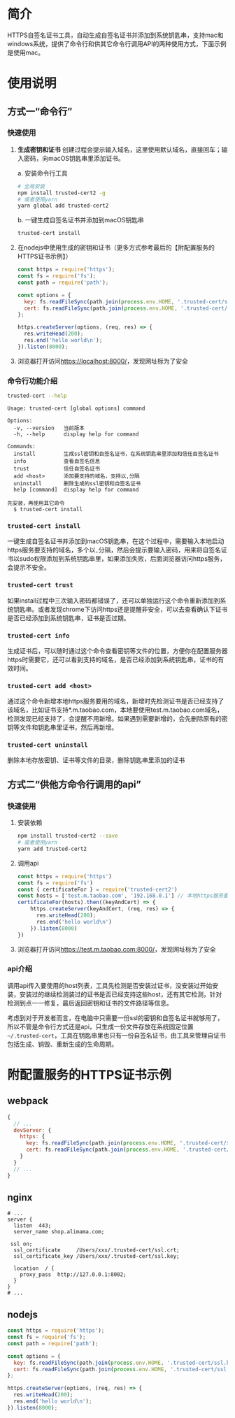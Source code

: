 # 简介
HTTPS自签名证书工具，自动生成自签名证书并添加到系统钥匙串，支持mac和windows系统，提供了命令行和供其它命令行调用API的两种使用方式，下面示例是使用mac。

# 使用说明
## 方式一“命令行”
### 快速使用

1. **生成密钥和证书** 创建过程会提示输入域名，这里使用默认域名，直接回车；输入密码，向macOS钥匙串里添加证书。
	
	a. 安装命令行工具
	```bash
	# 全局安装
	npm install trusted-cert2 -g
	# 或者使用yarn
	yarn global add trusted-cert2
	```
	
	b. 一键生成自签名证书并添加到macOS钥匙串

	```bash
	trusted-cert install
	```

2. 在nodejs中使用生成的密钥和证书（更多方式参考最后的【附配置服务的HTTPS证书示例】）
 
	```javascript
	const https = require('https');
	const fs = require('fs');
	const path = require('path');
	
	const options = {
      key: fs.readFileSync(path.join(process.env.HOME, '.trusted-cert/ssl.key')),
      cert: fs.readFileSync(path.join(process.env.HOME, '.trusted-cert/ssl.crt')),
	};
	
	https.createServer(options, (req, res) => {
	  res.writeHead(200);
	  res.end('hello world\n');
	}).listen(8000);
	```

3. 浏览器打开访问<https://localhost:8000/>，发现网址标为了安全

### 命令行功能介绍

```bash
trusted-cert --help
```

```
Usage: trusted-cert [global options] command

Options:
  -v, --version   当前版本
  -h, --help      display help for command

Commands:
  install         生成ssl密钥和自签名证书，在系统钥匙串里添加和信任自签名证书
  info            查看自签名信息
  trust           信任自签名证书
  add <host>      添加要支持的域名，支持以,分隔
  uninstall       删除生成的ssl密钥和自签名证书
  help [command]  display help for command

先安装，再使用其它命令
  $ trusted-cert install
```

### `trusted-cert install`
一键生成自签名证书并添加到macOS钥匙串，在这个过程中，需要输入本地启动https服务要支持的域名，多个以`,`分隔，然后会提示要输入密码，用来将自签名证书以sudo权限添加到系统钥匙串里，如果添加失败，后面浏览器访问https服务，会提示不安全。

### `trusted-cert trust`
如果install过程中三次输入密码都错误了，还可以单独运行这个命令重新添加到系统钥匙串。或者发现chrome下访问https还是提醒非安全，可以去查看确认下证书是否已经添加到系统钥匙串，证书是否过期。

### `trusted-cert info`
生成证书后，可以随时通过这个命令查看密钥等文件的位置，方便你在配置服务器https时需要它，还可以看到支持的域名，是否已经添加到系统钥匙串，证书的有效时间。

### `trusted-cert add <host>`
通过这个命令新增本地https服务要用的域名，新增时先检测证书是否已经支持了该域名，比如证书支持*.m.taobao.com，本地要使用test.m.taobao.com域名，检测发现已经支持了，会提醒不用新增。如果遇到需要新增的，会先删除原有的密钥等文件和钥匙串里证书，然后再新增。

### `trusted-cert uninstall`
删除本地存放密钥、证书等文件的目录，删除钥匙串里添加的证书


## 方式二“供他方命令行调用的api”
### 快速使用
1. 安装依赖  
	```bash
	npm install trusted-cert2 --save
	# 或者使用yarn
	yarn add trusted-cert2
	```
	
2. 调用api  

	```javascript
	const https = require('https')
	const fs = require('fs')
	const { certificateFor } = require('trusted-cert2')
	const hosts = ['test.m.taobao.com', '192.168.0.1'] // 本地https服务要使用的domain/ip
	certificateFor(hosts).then((keyAndCert) => {
		https.createServer(keyAndCert, (req, res) => {
		  res.writeHead(200);
		  res.end('hello world\n')
		}).listen(8000)
	})
	```

3. 浏览器打开访问<https://test.m.taobao.com:8000/>，发现网址标为了安全

### api介绍
调用api传入要使用的host列表，工具先检测是否安装过证书，没安装过开始安装，安装过的继续检测装过的证书是否已经支持这些host，还有其它检测，针对检测到点一一修复，最后返回密钥和证书的文件路径等信息。

考虑到对于开发者而言，在电脑中只需要一份ssl的密钥和自签名证书就够用了，所以不管是命令行方式还是api，只生成一份文件存放在系统固定位置`~/.trusted-cert`，工具在钥匙串里也只有一份自签名证书，由工具来管理自证书包括生成、销毁、重新生成的生命周期。

# 附配置服务的HTTPS证书示例
## webpack
```javascript
{
  // ...
  devServer: {
    https: {
      key: fs.readFileSync(path.join(process.env.HOME, '.trusted-cert/ssl.key')),
      cert: fs.readFileSync(path.join(process.env.HOME, '.trusted-cert/ssl.crt'))
    }
  }
  // ...
}
```

## nginx
```nginx
# ...
server {
  listen  443;
  server_name shop.alimama.com;
 
 ssl on;
  ssl_certificate     /Users/xxx/.trusted-cert/ssl.crt;
  ssl_certificate_key /Users/xxx/.trusted-cert/ssl.key;
 
  location  / {
    proxy_pass  http://127.0.0.1:8002;
  }
}
# ...
```


## nodejs
```javascript
const https = require('https');
const fs = require('fs');
const path = require('path');

const options = {
  key: fs.readFileSync(path.join(process.env.HOME, '.trusted-cert/ssl.key')),
  cert: fs.readFileSync(path.join(process.env.HOME, '.trusted-cert/ssl.crt')),
};

https.createServer(options, (req, res) => {
  res.writeHead(200);
  res.end('hello world\n');
}).listen(8000);
```
